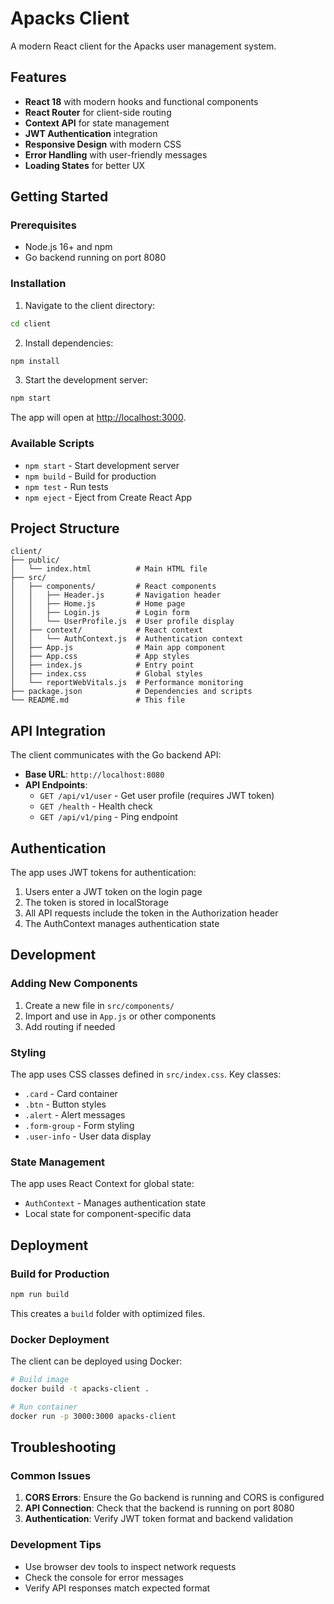 # Apacks Client

A modern React client for the Apacks user management system.

## Features

- **React 18** with modern hooks and functional components
- **React Router** for client-side routing
- **Context API** for state management
- **JWT Authentication** integration
- **Responsive Design** with modern CSS
- **Error Handling** with user-friendly messages
- **Loading States** for better UX

## Getting Started

### Prerequisites

- Node.js 16+ and npm
- Go backend running on port 8080

### Installation

1. Navigate to the client directory:
```bash
cd client
```

2. Install dependencies:
```bash
npm install
```

3. Start the development server:
```bash
npm start
```

The app will open at [http://localhost:3000](http://localhost:3000).

### Available Scripts

- `npm start` - Start development server
- `npm build` - Build for production
- `npm test` - Run tests
- `npm eject` - Eject from Create React App

## Project Structure

```
client/
├── public/
│   └── index.html          # Main HTML file
├── src/
│   ├── components/         # React components
│   │   ├── Header.js       # Navigation header
│   │   ├── Home.js         # Home page
│   │   ├── Login.js        # Login form
│   │   └── UserProfile.js  # User profile display
│   ├── context/            # React context
│   │   └── AuthContext.js  # Authentication context
│   ├── App.js              # Main app component
│   ├── App.css             # App styles
│   ├── index.js            # Entry point
│   ├── index.css           # Global styles
│   └── reportWebVitals.js  # Performance monitoring
├── package.json            # Dependencies and scripts
└── README.md               # This file
```

## API Integration

The client communicates with the Go backend API:

- **Base URL**: `http://localhost:8080`
- **API Endpoints**:
  - `GET /api/v1/user` - Get user profile (requires JWT token)
  - `GET /health` - Health check
  - `GET /api/v1/ping` - Ping endpoint

## Authentication

The app uses JWT tokens for authentication:

1. Users enter a JWT token on the login page
2. The token is stored in localStorage
3. All API requests include the token in the Authorization header
4. The AuthContext manages authentication state

## Development

### Adding New Components

1. Create a new file in `src/components/`
2. Import and use in `App.js` or other components
3. Add routing if needed

### Styling

The app uses CSS classes defined in `src/index.css`. Key classes:

- `.card` - Card container
- `.btn` - Button styles
- `.alert` - Alert messages
- `.form-group` - Form styling
- `.user-info` - User data display

### State Management

The app uses React Context for global state:

- `AuthContext` - Manages authentication state
- Local state for component-specific data

## Deployment

### Build for Production

```bash
npm run build
```

This creates a `build` folder with optimized files.

### Docker Deployment

The client can be deployed using Docker:

```bash
# Build image
docker build -t apacks-client .

# Run container
docker run -p 3000:3000 apacks-client
```

## Troubleshooting

### Common Issues

1. **CORS Errors**: Ensure the Go backend is running and CORS is configured
2. **API Connection**: Check that the backend is running on port 8080
3. **Authentication**: Verify JWT token format and backend validation

### Development Tips

- Use browser dev tools to inspect network requests
- Check the console for error messages
- Verify API responses match expected format
